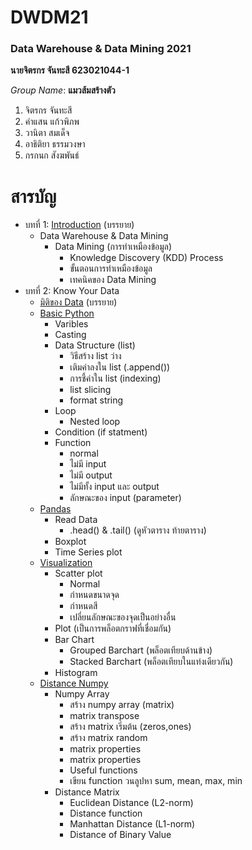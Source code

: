 # DWDM21
### Data Warehouse & Data Mining 2021

**นายจิตรกร จันทะสี 623021044-1**

*Group Name*: **แมวส้มสร้างตัว**
1. จิตรกร จันทะสี
2. คำแสน แก้วพิภพ
3. วานิตา สมเด็จ
4. อาธิติยา ธรรมวงษา
5. กรกนก สังฆพันธ์


# สารบัญ
* บทที่ 1: [Introduction](https://github.com/jittakorn-ch/DWDM21/blob/main/Chapeter1.md) (บรรยาย)
  * Data Warehouse & Data Mining
    * Data Mining (การทำเหมืองข้อมูล)
      * Knowledge Discovery (KDD) Process
      * ขั้นตอนการทำเหมืองข้อมูล
      * เทคนิคของ Data Mining
* บทที่ 2: Know Your Data
  * [มิติของ Data](https://github.com/jittakorn-ch/DWDM21/blob/main/Chapter2%20(note).pdf) (บรรยาย)
  * [Basic Python](https://github.com/jittakorn-ch/DWDM21/blob/main/Data101_(Chapter2).ipynb)
    * Varibles
    * Casting
    * Data Structure (list)
      * วิธีสร้าง list ว่าง
      * เติมค่าลงใน list (.append())
      * การชี้ค่าใน list (indexing)
      * list slicing
      * format string
    * Loop
      * Nested loop
    * Condition (if statment)
    * Function
      * normal
      * ไม่มี input
      * ไม่มี output
      * ไม่มีทั้ง input และ output
      * ลักษณะของ input (parameter)
  * [Pandas](https://github.com/jittakorn-ch/DWDM21/blob/main/Data102_(Chapter2).ipynb)
    * Read Data
      * .head() & .tail() (ดูหัวตาราง ท้ายตาราง)
    * Boxplot
    * Time Series plot
  * [Visualization](https://github.com/jittakorn-ch/DWDM21/blob/main/Data_Visualization.ipynb)
    * Scatter plot
      * Normal
      * กำหนดขนาดจุด
      * กำหนดสี
      * เปลี่ยนลักษณะของจุดเป็นอย่างอื่น
    * Plot (เป็นการพล็อตกราฟที่เชื่อมกัน)
    * Bar Chart
      * Grouped Barchart (พล็อตเทียบด้านข้าง)
      * Stacked Barchart (พล็อตเทียบในแท่งเดียวกัน)
    * Histogram
  * [Distance Numpy](https://github.com/jittakorn-ch/DWDM21/blob/main/Distance_Numpy.ipynb)
    * Numpy Array
      * สร้าง numpy array (matrix)
      * matrix transpose
      * สร้าง matrix เริ่มต้น (zeros,ones)
      * สร้าง matrix random
      * matrix properties
      * matrix properties
      * Useful functions
      * เขียน function วนลูปหา sum, mean, max, min
    * Distance Matrix
      * Euclidean Distance (L2-norm)
      * Distance function
      * Manhattan Distance (L1-norm)
      * Distance of Binary Value
      


























